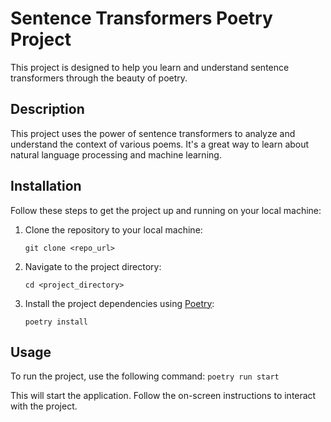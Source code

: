 # Sentence Transformers Poetry Project

This project is designed to help you learn and understand sentence transformers through the beauty of poetry.

## Description

This project uses the power of sentence transformers to analyze and understand the context of various poems. It's a great way to learn about natural language processing and machine learning.

## Installation

Follow these steps to get the project up and running on your local machine:

1. Clone the repository to your local machine:
    ```
    git clone <repo_url>
    ```
2. Navigate to the project directory:
    ```
    cd <project_directory>
    ```
3. Install the project dependencies using [Poetry](https://python-poetry.org/docs/):
    ```
    poetry install
    ```

## Usage

To run the project, use the following command:
    ```
    poetry run start
    ```

This will start the application. Follow the on-screen instructions to interact with the project.

